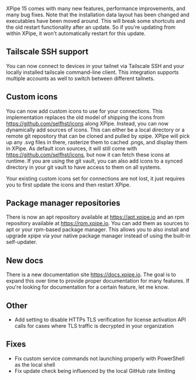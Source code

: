 XPipe 15 comes with many new features, performance improvements, and many bug fixes. Note that the installation data layout has been changed and executables have been moved around. This will break some shortcuts and the old restart functionality after an update. So if you're updating from within XPipe, it won't automatically restart for this update.

## Tailscale SSH support

You can now connect to devices in your tailnet via Tailscale SSH and your locally installed tailscale command-line client. This integration supports multiple accounts as well to switch between different tailnets.

## Custom icons

You can now add custom icons to use for your connections. This implementation replaces the old model of shipping the icons from https://github.com/selfhst/icons along XPipe. Instead, you can now dynamically add sources of icons. This can either be a local directory or a remote git repository that can be cloned and pulled by xpipe. XPipe will pick up any .svg files in there, rasterize them to cached .pngs, and display them in XPipe. As default icon sources, it will still come with https://github.com/selfhst/icons, but now it can fetch these icons at runtime. If you are using the git vault, you can also add icons to a synced directory in your git vault to have access to them on all systems.

Your existing custom icons set for connections are not lost, it just requires you to first update the icons and then restart XPipe.

## Package manager repositories

There is now an apt repository available at https://apt.xpipe.io and an rpm repository available at https://rpm.xpipe.io. You can add them as sources to apt or your rpm-based package manager. This allows you to also install and upgrade xpipe via your native package manager instead of using the built-in self-updater. 

## New docs

There is a new documentation site https://docs.xpipe.io. The goal is to expand this over time to provide proper documentation for many features. If you're looking for documentation for a certain feature, let me know.

## Other

- Add setting to disable HTTPs TLS verification for license activation API calls for cases where TLS traffic is decrypted in your organization

## Fixes

- Fix custom service commands not launching properly with PowerShell as the local shell
- Fix update check being influenced by the local GitHub rate limiting
